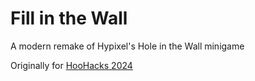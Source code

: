 # Fill in the Wall

A modern remake of Hypixel's Hole in the Wall minigame

Originally for [HooHacks 2024](https://devpost.com/software/hole-in-the-wall-rush)
